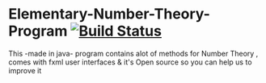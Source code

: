 # Elementary-Number-Theory-Program [![Build Status](https://travis-ci.org/WaleedMortaja/Elementary-Number-Theory.svg)](https://travis-ci.org/WaleedMortaja/Elementary-Number-Theory)

This -made in java- program contains alot of methods for Number Theory , comes with fxml user interfaces & it's Open source so you can help us to improve it

